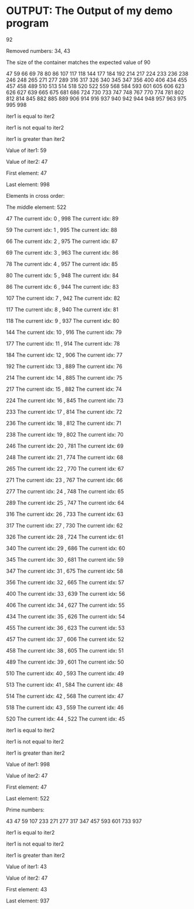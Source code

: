 # OUTPUT: The Output of my demo program

92

Removed numbers: 34, 43

The size of the container matches the expected value of 90

47 59 66 69 78 80 86 107 117 118 144 177 184 192 214 217 224 233 236 238 246 248 265 271 277 289 316 317 326 340 345 347 356 400 406 434 455 457 458 489 510 513 514 518 520 522 559 568 584 593 601 605 606 623 626 627 639 665 675 681 686 724 730 733 747 748 767 770 774 781 802 812 814 845 882 885 889 906 914 916 937 940 942 944 948 957 963 975 995 998

iter1 is equal to iter2

iter1 is not equal to iter2

iter1 is greater than iter2

Value of iter1: 59

Value of iter2: 47

First element: 47

Last element: 998

Elements in cross order:

The middle element: 522

47 The current idx: 0 , 998 The current idx: 89

59 The current idx: 1 , 995 The current idx: 88

66 The current idx: 2 , 975 The current idx: 87

69 The current idx: 3 , 963 The current idx: 86

78 The current idx: 4 , 957 The current idx: 85

80 The current idx: 5 , 948 The current idx: 84

86 The current idx: 6 , 944 The current idx: 83

107 The current idx: 7 , 942 The current idx: 82

117 The current idx: 8 , 940 The current idx: 81

118 The current idx: 9 , 937 The current idx: 80

144 The current idx: 10 , 916 The current idx: 79 

177 The current idx: 11 , 914 The current idx: 78

184 The current idx: 12 , 906 The current idx: 77

192 The current idx: 13 , 889 The current idx: 76

214 The current idx: 14 , 885 The current idx: 75

217 The current idx: 15 , 882 The current idx: 74

224 The current idx: 16 , 845 The current idx: 73

233 The current idx: 17 , 814 The current idx: 72

236 The current idx: 18 , 812 The current idx: 71

238 The current idx: 19 , 802 The current idx: 70

246 The current idx: 20 , 781 The current idx: 69

248 The current idx: 21 , 774 The current idx: 68

265 The current idx: 22 , 770 The current idx: 67

271 The current idx: 23 , 767 The current idx: 66

277 The current idx: 24 , 748 The current idx: 65

289 The current idx: 25 , 747 The current idx: 64

316 The current idx: 26 , 733 The current idx: 63

317 The current idx: 27 , 730 The current idx: 62

326 The current idx: 28 , 724 The current idx: 61

340 The current idx: 29 , 686 The current idx: 60

345 The current idx: 30 , 681 The current idx: 59

347 The current idx: 31 , 675 The current idx: 58

356 The current idx: 32 , 665 The current idx: 57

400 The current idx: 33 , 639 The current idx: 56

406 The current idx: 34 , 627 The current idx: 55

434 The current idx: 35 , 626 The current idx: 54

455 The current idx: 36 , 623 The current idx: 53

457 The current idx: 37 , 606 The current idx: 52

458 The current idx: 38 , 605 The current idx: 51

489 The current idx: 39 , 601 The current idx: 50

510 The current idx: 40 , 593 The current idx: 49

513 The current idx: 41 , 584 The current idx: 48

514 The current idx: 42 , 568 The current idx: 47

518 The current idx: 43 , 559 The current idx: 46

520 The current idx: 44 , 522 The current idx: 45

iter1 is equal to iter2

iter1 is not equal to iter2

iter1 is greater than iter2

Value of iter1: 998

Value of iter2: 47

First element: 47

Last element: 522

Prime numbers:

43 47 59 107 233 271 277 317 347 457 593 601 733 937

iter1 is equal to iter2

iter1 is not equal to iter2

iter1 is greater than iter2

Value of iter1: 43

Value of iter2: 47

First element: 43

Last element: 937
